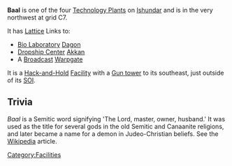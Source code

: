 **Baal** is one of the four [Technology
Plants](Technology_Plant "wikilink") on [Ishundar](Ishundar "wikilink")
and is in the very northwest at grid C7.

It has [Lattice](Lattice "wikilink") Links to:

-   [Bio Laboratory](Bio_Laboratory "wikilink")
    [Dagon](Dagon "wikilink")
-   [Dropship Center](Dropship_Center "wikilink")
    [Akkan](Akkan "wikilink")
-   A [Broadcast](Broadcast "wikilink") [Warpgate](Warpgate "wikilink")

It is a [Hack-and-Hold](Hack-and-Hold "wikilink")
[Facility](Facility "wikilink") with a [Gun tower](Gun_tower "wikilink")
to its southeast, just outside of its [SOI](SOI "wikilink").

## Trivia

*Baal* is a Semitic word signifying 'The Lord, master, owner, husband.'
It was used as the title for several gods in the old Semitic and
Canaanite religions, and later became a name for a demon in
Judeo-Christian beliefs. See the
[Wikipedia](http://en.wikipedia.org/wiki/Baal) article.

[Category:Facilities](Category:Facilities "wikilink")